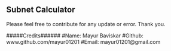 ## Subnet Calculator






Please feel free to contribute for any update or error.
Thank you.
<p>#####Credits######
#Name: Mayur Baviskar
#Github: www.github.com/mayur01201
#Email: mayur01201@gmail.com</p>

